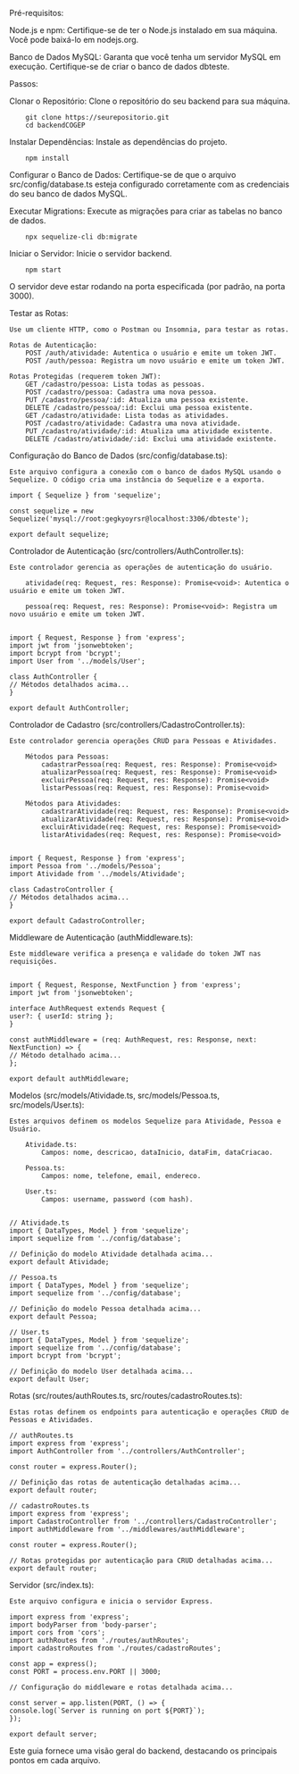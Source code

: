 Pré-requisitos:

Node.js e npm:
    Certifique-se de ter o Node.js instalado em sua máquina. Você pode baixá-lo em nodejs.org.

Banco de Dados MySQL:
    Garanta que você tenha um servidor MySQL em execução. Certifique-se de criar o banco de dados dbteste.

Passos:

Clonar o Repositório:
Clone o repositório do seu backend para sua máquina.

        git clone https://seurepositorio.git
        cd backendCOGEP

Instalar Dependências:
    Instale as dependências do projeto.

        npm install

Configurar o Banco de Dados:
    Certifique-se de que o arquivo src/config/database.ts esteja configurado corretamente com as credenciais do seu banco de dados MySQL.

Executar Migrations:
    Execute as migrações para criar as tabelas no banco de dados.

        npx sequelize-cli db:migrate

Iniciar o Servidor:
    Inicie o servidor backend.
        
        npm start

O servidor deve estar rodando na porta especificada (por padrão, na porta 3000).

Testar as Rotas:

    Use um cliente HTTP, como o Postman ou Insomnia, para testar as rotas.

    Rotas de Autenticação:
        POST /auth/atividade: Autentica o usuário e emite um token JWT.
        POST /auth/pessoa: Registra um novo usuário e emite um token JWT.

    Rotas Protegidas (requerem token JWT):
        GET /cadastro/pessoa: Lista todas as pessoas.
        POST /cadastro/pessoa: Cadastra uma nova pessoa.
        PUT /cadastro/pessoa/:id: Atualiza uma pessoa existente.
        DELETE /cadastro/pessoa/:id: Exclui uma pessoa existente.
        GET /cadastro/atividade: Lista todas as atividades.
        POST /cadastro/atividade: Cadastra uma nova atividade.
        PUT /cadastro/atividade/:id: Atualiza uma atividade existente.
        DELETE /cadastro/atividade/:id: Exclui uma atividade existente.

Configuração do Banco de Dados (src/config/database.ts):

    Este arquivo configura a conexão com o banco de dados MySQL usando o Sequelize. O código cria uma instância do Sequelize e a exporta.

    import { Sequelize } from 'sequelize';

    const sequelize = new Sequelize('mysql://root:gegkyoyrsr@localhost:3306/dbteste');

    export default sequelize;

Controlador de Autenticação (src/controllers/AuthController.ts):

    Este controlador gerencia as operações de autenticação do usuário.

        atividade(req: Request, res: Response): Promise<void>: Autentica o usuário e emite um token JWT.

        pessoa(req: Request, res: Response): Promise<void>: Registra um novo usuário e emite um token JWT.


    import { Request, Response } from 'express';
    import jwt from 'jsonwebtoken';
    import bcrypt from 'bcrypt';
    import User from '../models/User';

    class AuthController {
    // Métodos detalhados acima...
    }

    export default AuthController;

Controlador de Cadastro (src/controllers/CadastroController.ts):

    Este controlador gerencia operações CRUD para Pessoas e Atividades.

        Métodos para Pessoas:
            cadastrarPessoa(req: Request, res: Response): Promise<void>
            atualizarPessoa(req: Request, res: Response): Promise<void>
            excluirPessoa(req: Request, res: Response): Promise<void>
            listarPessoas(req: Request, res: Response): Promise<void>

        Métodos para Atividades:
            cadastrarAtividade(req: Request, res: Response): Promise<void>
            atualizarAtividade(req: Request, res: Response): Promise<void>
            excluirAtividade(req: Request, res: Response): Promise<void>
            listarAtividades(req: Request, res: Response): Promise<void>


    import { Request, Response } from 'express';
    import Pessoa from '../models/Pessoa';
    import Atividade from '../models/Atividade';

    class CadastroController {
    // Métodos detalhados acima...
    }

    export default CadastroController;

Middleware de Autenticação (authMiddleware.ts):

    Este middleware verifica a presença e validade do token JWT nas requisições.


    import { Request, Response, NextFunction } from 'express';
    import jwt from 'jsonwebtoken';

    interface AuthRequest extends Request {
    user?: { userId: string };
    }

    const authMiddleware = (req: AuthRequest, res: Response, next: NextFunction) => {
    // Método detalhado acima...
    };

    export default authMiddleware;

Modelos (src/models/Atividade.ts, src/models/Pessoa.ts, src/models/User.ts):

    Estes arquivos definem os modelos Sequelize para Atividade, Pessoa e Usuário.

        Atividade.ts:
            Campos: nome, descricao, dataInicio, dataFim, dataCriacao.

        Pessoa.ts:
            Campos: nome, telefone, email, endereco.

        User.ts:
            Campos: username, password (com hash).


    // Atividade.ts
    import { DataTypes, Model } from 'sequelize';
    import sequelize from '../config/database';

    // Definição do modelo Atividade detalhada acima...
    export default Atividade;

    // Pessoa.ts
    import { DataTypes, Model } from 'sequelize';
    import sequelize from '../config/database';

    // Definição do modelo Pessoa detalhada acima...
    export default Pessoa;

    // User.ts
    import { DataTypes, Model } from 'sequelize';
    import sequelize from '../config/database';
    import bcrypt from 'bcrypt';

    // Definição do modelo User detalhada acima...
    export default User;

Rotas (src/routes/authRoutes.ts, src/routes/cadastroRoutes.ts):

    Estas rotas definem os endpoints para autenticação e operações CRUD de Pessoas e Atividades.

    // authRoutes.ts
    import express from 'express';
    import AuthController from '../controllers/AuthController';

    const router = express.Router();

    // Definição das rotas de autenticação detalhadas acima...
    export default router;

    // cadastroRoutes.ts
    import express from 'express';
    import CadastroController from '../controllers/CadastroController';
    import authMiddleware from '../middlewares/authMiddleware';

    const router = express.Router();

    // Rotas protegidas por autenticação para CRUD detalhadas acima...
    export default router;

Servidor (src/index.ts):

    Este arquivo configura e inicia o servidor Express.

    import express from 'express';
    import bodyParser from 'body-parser';
    import cors from 'cors';
    import authRoutes from './routes/authRoutes';
    import cadastroRoutes from './routes/cadastroRoutes';

    const app = express();
    const PORT = process.env.PORT || 3000;

    // Configuração do middleware e rotas detalhada acima...

    const server = app.listen(PORT, () => {
    console.log(`Server is running on port ${PORT}`);
    });

    export default server;

Este guia fornece uma visão geral do backend, destacando os principais pontos em cada arquivo.

